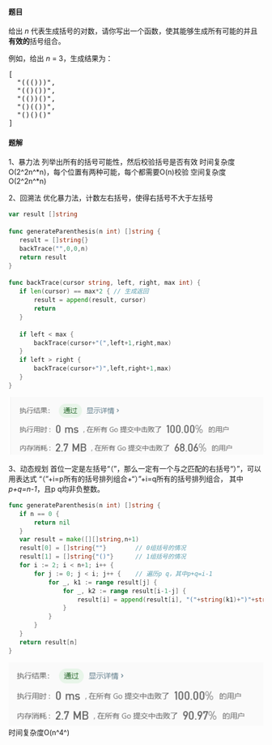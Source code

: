 #### 题目
<p>给出&nbsp;<em>n</em>&nbsp;代表生成括号的对数，请你写出一个函数，使其能够生成所有可能的并且<strong>有效的</strong>括号组合。</p>

<p>例如，给出&nbsp;<em>n </em>=<em> </em>3，生成结果为：</p>

<pre>[
  &quot;((()))&quot;,
  &quot;(()())&quot;,
  &quot;(())()&quot;,
  &quot;()(())&quot;,
  &quot;()()()&quot;
]
</pre>


 #### 题解
 1、暴力法
 列举出所有的括号可能性，然后校验括号是否有效
 时间复杂度O(2^2n^*n)，每个位置有两种可能，每个都需要O(n)校验
 空间复杂度O(2^2n^*n)
 
 2、回溯法
 优化暴力法，计数左右括号，使得右括号不大于左括号
 ```go
 var result []string
 
 func generateParenthesis(n int) []string {
 	result = []string{}
 	backTrace("",0,0,n)
 	return result
 }
 
 func backTrace(cursor string, left, right, max int) {
 	if len(cursor) == max*2 { // 生成返回
 		result = append(result, cursor)
 		return
 	}
 
 	if left < max {
 		backTrace(cursor+"(",left+1,right,max)
 	}
 	if left > right {
 		backTrace(cursor+")",left,right+1,max)
 	}
 }
 ```
 ![](https://raw.githubusercontent.com/betterfor/cloudImage/master/images/2020-02-16/002201.png)
 
 3、动态规划
 首位一定是左括号“（”，那么一定有一个与之匹配的右括号“）”，可以用表达式
 “（”+i=p所有的括号排列组合+“）”+i=q所有的括号排列组合，
 其中 *p+q=n-1*，且p q均非负整数。
 ```go
 func generateParenthesis(n int) []string {
 	if n == 0 {
 		return nil
 	}
 	var result = make([][]string,n+1)
 	result[0] = []string{""}		// 0组括号的情况
 	result[1] = []string{"()"}		// 1组括号的情况
 	for i := 2; i < n+1; i++ {
 		for j := 0; j < i; j++ {	// 遍历p q，其中p+q=i-1
 			for _, k1 := range result[j] {
 				for _, k2 := range result[i-1-j] {
 					result[i] = append(result[i], "("+string(k1)+")"+string(k2))
 				}
 			}
 		}
 	}
 	return result[n]
 }
 ```
 ![](https://raw.githubusercontent.com/betterfor/cloudImage/master/images/2020-02-16/002202.png)
 时间复杂度O(n^4^)